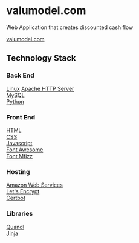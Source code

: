 # valumodel.com
Web Application that creates discounted cash flow

[valumodel.com](https://valumodel.com)

## Technology Stack

### Back End

[Linux](https://en.wikipedia.org/wiki/LAMP_(software_bundle))  
[Apache HTTP Server](https://httpd.apache.org)  
[MySQL](https://www.mysql.com)  
[Python](https://www.python.org)  
### Front End

[HTML](http://www.w3.org/html/)  
[CSS](http://www.w3.org/Style/CSS/)  
[Javascript](https://developer.mozilla.org/en-US/docs/Web/JavaScript)  
[Font Awesome](http://fontawesome.io)  
[Font Mfizz](http://fizzed.com/oss/font-mfizz)

### Hosting

[Amazon Web Services](https://aws.amazon.com)  
[Let's Encrypt](https://letsencrypt.org/)  
[Certbot](https://certbot.eff.org)

### Libraries

[Quandl](https://www.quandl.com)  
[Jinja](http://jinja.pocoo.org)  

  
